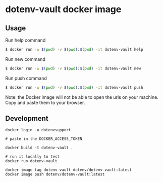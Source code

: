 # dotenv-vault docker image

## Usage

Run help command

```bash
$ docker run -w $(pwd) -v $(pwd):$(pwd) -it dotenv-vault help
```

Run new command

```bash
$ docker run -w $(pwd) -v $(pwd):$(pwd) -it dotenv-vault new
```

Run push command

```bash
$ docker run -w $(pwd) -v $(pwd):$(pwd) -it dotenv-vault push
```

Note: the Docker image will not be able to open the urls on your machine. Copy and paste them to your browser.

## Development

```
docker login -u dotenvsupport

# paste in the DOCKER_ACCESS_TOKEN

docker build -t dotenv-vault .

# run it locally to test
docker run dotenv-vault

docker image tag dotenv-vault dotenv/dotenv-vault:latest
docker image push dotenv/dotenv-vault:latest
```
